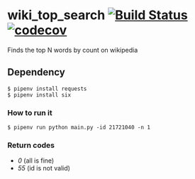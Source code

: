 # wiki_top_search [![Build Status](https://travis-ci.org/Flukas88/wiki_top_search.svg?branch=master)](https://travis-ci.org/Flukas88/wiki_top_search) [![codecov](https://codecov.io/gh/Flukas88/wiki_top_search/branch/master/graph/badge.svg)](https://codecov.io/gh/Flukas88/wiki_top_search)

Finds the top N words by count on wikipedia


## Dependency 
    $ pipenv install requests
    $ pipenv install six

### How to run it
    $ pipenv run python main.py -id 21721040 -n 1

### Return codes
- *0* (all is fine)
- *55* (id is not valid)
